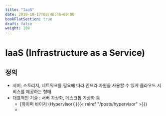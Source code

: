 ```yaml
---
title: "IaaS"
date: 2019-10-17T08:46:46+09:00
bookFlatSection: true
draft: false
weight: 100
---
```


# IaaS (Infrastructure as a Service)

## 정의

- 서버, 스토리지, 네트워크를 필요에 따라 인프라 자원을 사용할 수 있게 클라우드 서비스를 제공하는 형태
- 대표적인 기술 : 서버 가상화, 데스크톱 가상화 등
    - [하이퍼 바이저 (Hypervisor)]({{< relref "/posts/hypervisor" >}}) 
    - 